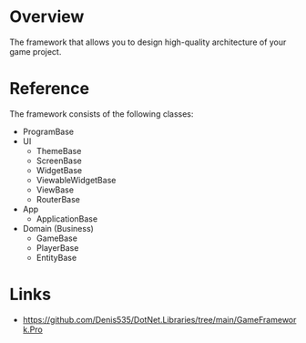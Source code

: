 # Overview

The framework that allows you to design high-quality architecture of your game project.

# Reference

The framework consists of the following classes:

- ProgramBase
- UI
    - ThemeBase
    - ScreenBase
    - WidgetBase
    - ViewableWidgetBase
    - ViewBase
    - RouterBase
- App
    - ApplicationBase
- Domain (Business)
    - GameBase
    - PlayerBase
    - EntityBase

# Links

- https://github.com/Denis535/DotNet.Libraries/tree/main/GameFramework.Pro

